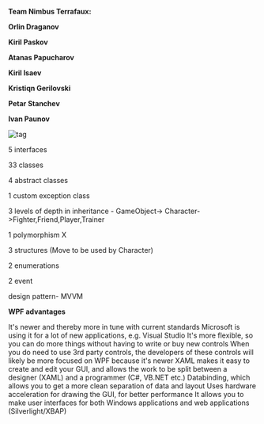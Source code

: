 **Team Nimbus Terrafaux:**

**Orlin Draganov** 

**Kiril Paskov**

**Atanas Papucharov**

**Kiril Isaev**

**Kristiqn Gerilovski**

**Petar Stanchev**

**Ivan Paunov**

![tag](https://i-msdn.sec.s-msft.com/dynimg/IC564167.png)

5 interfaces

33 classes 

4 abstract classes 

1 custom exception class 

3 levels of depth in inheritance - GameObject-> Character->Fighter,Friend,Player,Trainer

1 polymorphism X

3 structures (Move to be used by Character)

2 enumerations

2 event

design pattern- MVVM

**WPF advantages**

It's newer and thereby more in tune with current standards
Microsoft is using it for a lot of new applications, e.g. Visual Studio
It's more flexible, so you can do more things without having to write or buy new controls
When you do need to use 3rd party controls, the developers of these controls will likely be more focused on WPF because it's newer
XAML makes it easy to create and edit your GUI, and allows the work to be split between a designer (XAML) and a programmer (C#, VB.NET etc.)
Databinding, which allows you to get a more clean separation of data and layout
Uses hardware acceleration for drawing the GUI, for better performance
It allows you to make user interfaces for both Windows applications and web applications (Silverlight/XBAP)
